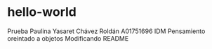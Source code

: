 # hello-world
Prueba 
Paulina Yasaret Chávez  Roldán A01751696 
IDM 
Pensamiento oreintado a objetos 
Modificando README 
